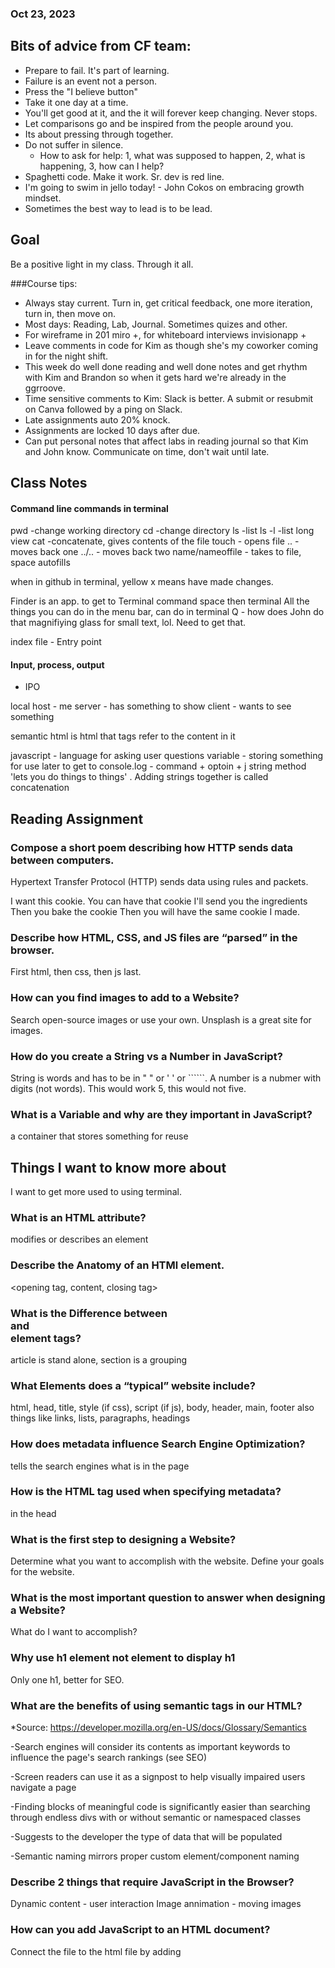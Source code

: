 ### Oct 23, 2023

## Bits of advice from CF team: 
- Prepare to fail. It's part of learning.
- Failure is an event not a person.
- Press the "I believe button"
- Take it one day at a time.
- You'll get good at it, and the it will forever keep changing. Never stops.
- Let comparisons go and be inspired from the people around you. 
- Its about pressing through together.
- Do not suffer in silence.
     - How to ask for help: 1, what was supposed to happen, 2, what is happening, 3, how can I help?
- Spaghetti code. Make it work. Sr. dev is red line.
- I'm going to swim in jello today! - John Cokos on embracing growth mindset.
- Sometimes the best way to lead is to be lead.
## Goal
Be a positive light in my class. Through it all.

###Course tips: 
- Always stay current. Turn in, get critical feedback, one more iteration, turn in, then move on.
- Most days: Reading, Lab, Journal. Sometimes quizes and other.  
- For wireframe in 201 miro +, for whiteboard interviews invisionapp +
- Leave comments in code for Kim as though she's my coworker coming in for the night shift. 
- This week do well done reading and well done notes and get rhythm with Kim and Brandon so when it gets hard we're already in the ggrroove.
- Time sensitive comments to Kim: Slack is better. A submit or resubmit on Canva followed by a ping on Slack.
- Late assignments auto 20% knock.
- Assignments are locked 10 days after due.
- Can put personal notes that affect labs in reading journal so that Kim and John know. Communicate on time, don't wait until late.

## Class Notes

#### Command line commands in terminal 
pwd -change working directory
cd -change directory
ls -list
ls -l -list long view
cat -concatenate, gives contents of the file
touch - opens file
.. - moves back one
../.. - moves back two
name/nameoffile - takes to file, space autofills

when in github in terminal, yellow x means have made changes. 

Finder is an app. to get to Terminal command space then terminal
All the things you can do in the menu bar, can do in terminal
Q - how does John do that magnifiying glass for small text, lol. Need to get that. 

index file - Entry point

#### Input, process, output
- IPO

local host - me
server - has something to show
client - wants to see something

semantic html is html that tags refer to the content in it

javascript - language for asking user questions 
variable - storing something for use later
to get to console.log - command + optoin + j 
string method 'lets you do things to things' . 
Adding strings together is called concatenation

<!--
Ex javascript
<script>
     let name = "lana";
     console.log(xyz);

     but that's not input process output IPO

     string method would be like 
     let name = name.toUpperCase();

     example concatenation would be like
     alert("Nice to meet you, " + name);

</script> 
-->


## Reading Assignment

### Compose a short poem describing how HTTP sends data between computers.
Hypertext Transfer Protocol (HTTP) sends data using rules and packets.

I want this cookie.
You can have that cookie
I'll send you the ingredients
Then you bake the cookie
Then you will have the same cookie I made. 



### Describe how HTML, CSS, and JS files are “parsed” in the browser.
First html, then css, then js last. 


### How can you find images to add to a Website?

Search open-source images or use your own. Unsplash is a great site for images. 


### How do you create a String vs a Number in JavaScript?
String is words and has to be in " " or ' ' or ``````. A number is a nubmer with digits (not words). This would work 5, this would not five.

### What is a Variable and why are they important in JavaScript?
a container that stores something for reuse

## Things I want to know more about
I want to get more used to using terminal. 

### What is an HTML attribute?
modifies or describes an element

### Describe the Anatomy of an HTMl element.
<opening tag, content, closing tag>

### What is the Difference between <article> and <section> element tags?
article is stand alone, section is a grouping

### What Elements does a “typical” website include?
html, head, title, style (if css), script (if js), body, header, main, footer
also things like links, lists, paragraphs, headings

### How does metadata influence Search Engine Optimization?
tells the search engines what is in the page

### How is the <meta> HTML tag used when specifying metadata?
in the head

### What is the first step to designing a Website?
Determine what you want to accomplish with the website.
Define your goals for the website.

### What is the most important question to answer when designing a Website?
What do I want to accomplish? 

### Why use h1 element not <span> element to display h1
Only one h1, better for SEO.

### What are the benefits of using semantic tags in our HTML?
*Source: https://developer.mozilla.org/en-US/docs/Glossary/Semantics

-Search engines will consider its contents as important keywords to influence the page's search rankings (see SEO)

-Screen readers can use it as a signpost to help visually impaired users navigate a page

-Finding blocks of meaningful code is significantly easier than searching through endless divs with or without semantic or namespaced classes

-Suggests to the developer the type of data that will be populated

-Semantic naming mirrors proper custom element/component naming

### Describe 2 things that require JavaScript in the Browser?
Dynamic content - user interaction
Image annimation - moving images

### How can you add JavaScript to an HTML document?
Connect the file to the html file by adding <script> tag with the path to the file. 